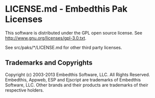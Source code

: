 LICENSE.md - Embedthis Pak Licenses
===

This software is distributed under the GPL open source license. See http://www.gnu.org/licenses/gpl-3.0.txt.

See src/paks/*/LICENSE.md for other third party licenses.

Trademarks and Copyrights
---
Copyright (c) 2003-2013 Embedthis Software, LLC. All Rights Reserved.
Embedthis, Appweb, ESP and Ejscript are trademarks of Embedthis Software, LLC. Other brands and their products are trademarks of their
respective holders.

